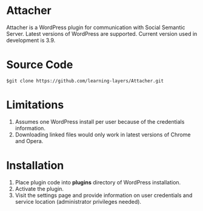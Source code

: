 Attacher
========

Attacher is a WordPress plugin for communication with Social Semantic Server.
Latest versions of WordPress are supported. Current version used in development
is 3.9.

Source Code
===========

`$git clone https://github.com/learning-layers/Attacher.git`

Limitations
===========
1. Assumes one WordPress install per user because of the credentials
information.
2. Downloading linked files would only work in latest versions of Chrome and
Opera.

Installation
============

1. Place plugin code into **plugins** directory of WordPress installation.
2. Activate the plugin.
3. Visit the settings page and provide information on user credentials and
service location (administrator privileges needed).